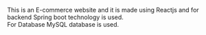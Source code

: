 This is an E-commerce website and it  is made using Reactjs and for backend Spring boot technology is used.
<br>
For Database MySQL database is used.
